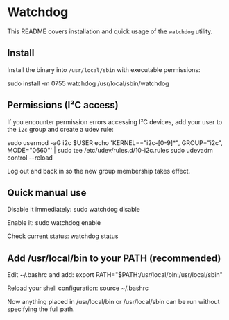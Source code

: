 # Watchdog

This README covers installation and quick usage of the `watchdog` utility.

## Install

Install the binary into `/usr/local/sbin` with executable permissions:

sudo install -m 0755 watchdog /usr/local/sbin/watchdog

## Permissions (I²C access)

If you encounter permission errors accessing I²C devices, add your user to the `i2c` group and create a udev rule:

sudo usermod -aG i2c $USER
echo 'KERNEL=="i2c-[0-9]*", GROUP="i2c", MODE="0660"' | sudo tee /etc/udev/rules.d/10-i2c.rules
sudo udevadm control --reload

Log out and back in so the new group membership takes effect.

## Quick manual use

Disable it immediately:
sudo watchdog disable

Enable it:
sudo watchdog enable

Check current status:
watchdog status

## Add /usr/local/bin to your PATH (recommended)

Edit ~/.bashrc and add:
export PATH="$PATH:/usr/local/bin:/usr/local/sbin"

Reload your shell configuration:
source ~/.bashrc

Now anything placed in /usr/local/bin or /usr/local/sbin can be run without specifying the full path.
